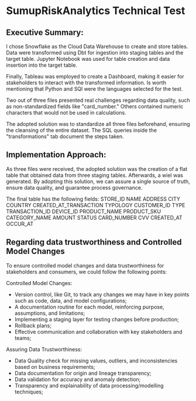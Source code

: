 # SumupRiskAnalytics Technical Test
Executive Summary:
--------------------------------------------------------------------------
I chose Snowflake as the Cloud Data Warehouse to create and store tables. Data were transformed using Dbt for ingestion into staging tables and the target table. Jupyter Notebook was used for table creation and data insertion into the target table. 

Finally, Tableau was employed to create a Dashboard, making it easier for stakeholders to interact with the transformed information. Is worth mentioning that Python and SQl were the languages selected for the test.

Two out of three files presented real challenges regarding data quality, such as non-standardized fields like "card_number." Others contained numeric characters that would not be used in calculations. 

The adopted solution was to standardize all three files beforehand, ensuring the cleansing of the entire dataset. The SQL queries inside the "transformations" tab document the steps taken. 

Implementation Approach:
---------------------------------------------------------------------------
As three files were received, the adopted solution was the creation of a flat table that obtained data from three staging tables. Afterwards, a wiel was generated. By adopting this solution, we can assure a single source of truth, ensure data quality, and guarantee process governance.

The final table has the following fields:
STORE_ID
NAME
ADDRESS
CITY
COUNTRY
CREATED_AT_TRANSACTION
TYPOLOGY
CUSTOMER_ID
TYPE
TRANSACTION_ID
DEVICE_ID
PRODUCT_NAME
PRODUCT_SKU
CATEGORY_NAME
AMOUNT
STATUS
CARD_NUMBER
CVV
CREATED_AT
OCCUR_AT

Regarding  data trustworthiness and Controlled Model Changes
---------------------------------------------------------------------------
To ensure controlled model changes and data trustworthiness for stakeholders and consumers, we could follow the following points:

Controlled Model Changes:
- Version control, like Git, to track any changes we may have in key points such as code, data, and model configurations;
- A documentation routine for each model, reinforcing purpose, assumptions, and limitations;
- Implementing a staging layer for testing changes before production;
- Rollback plans;
- Effective communication and collaboration with key stakeholders and teams;

Assuring Data Trustworthiness:
- Data Quality check for missing values, outliers, and inconsistencies based on business requirements;
- Data documentation for origin and lineage transparency;
- Data validation for accuracy and anomaly detection;
- Transparency and explainability of data processing/modelling techniques;
